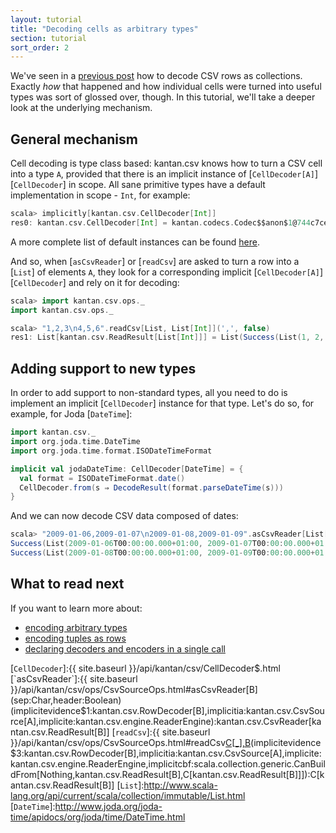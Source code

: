```yaml
---
layout: tutorial
title: "Decoding cells as arbitrary types"
section: tutorial
sort_order: 2
---
```

We've seen in a [previous post](rows_as_collections.html) how to decode CSV rows as collections. Exactly *how* that
happened and how individual cells were turned into useful types was sort of glossed over, though. In this tutorial,
we'll take a deeper look at the underlying mechanism.

## General mechanism

Cell decoding is type class based: kantan.csv knows how to turn a CSV cell into a type `A`, provided that there is an
implicit instance of [`CellDecoder[A]`][`CellDecoder`] in scope. All sane primitive types have a default implementation
in scope - `Int`, for example:

```scala
scala> implicitly[kantan.csv.CellDecoder[Int]]
res0: kantan.csv.CellDecoder[Int] = kantan.codecs.Codec$$anon$1@744c7ce0
```

A more complete list of default instances can be found [here](default_instances.html).

And so, when [`asCsvReader`] or [`readCsv`] are asked to turn a row into a [`List`] of elements `A`, they look for a
corresponding implicit [`CellDecoder[A]`][`CellDecoder`] and rely on it for decoding:

```scala
scala> import kantan.csv.ops._
import kantan.csv.ops._

scala> "1,2,3\n4,5,6".readCsv[List, List[Int]](',', false)
res1: List[kantan.csv.ReadResult[List[Int]]] = List(Success(List(1, 2, 3)), Success(List(4, 5, 6)))
```

## Adding support to new types

In order to add support to non-standard types, all you need to do is implement an implicit [`CellDecoder`] instance for
that type. Let's do so, for example, for Joda [`DateTime`]:

```scala
import kantan.csv._
import org.joda.time.DateTime
import org.joda.time.format.ISODateTimeFormat

implicit val jodaDateTime: CellDecoder[DateTime] = {
  val format = ISODateTimeFormat.date()
  CellDecoder.from(s ⇒ DecodeResult(format.parseDateTime(s)))
}
```

And we can now decode CSV data composed of dates:

```scala
scala> "2009-01-06,2009-01-07\n2009-01-08,2009-01-09".asCsvReader[List[DateTime]](',', false).foreach(println _)
Success(List(2009-01-06T00:00:00.000+01:00, 2009-01-07T00:00:00.000+01:00))
Success(List(2009-01-08T00:00:00.000+01:00, 2009-01-09T00:00:00.000+01:00))
```

## What to read next
If you want to learn more about:

* [encoding arbitrary types](arbitrary_types_as_cells.html)
* [encoding tuples as rows](tuples_as_rows.html)
* [declaring decoders and encoders in a single call](codecs.html)

[`CellDecoder`]:{{ site.baseurl }}/api/kantan/csv/CellDecoder$.html
[`asCsvReader`]:{{ site.baseurl }}/api/kantan/csv/ops/CsvSourceOps.html#asCsvReader[B](sep:Char,header:Boolean)(implicitevidence$1:kantan.csv.RowDecoder[B],implicitia:kantan.csv.CsvSource[A],implicite:kantan.csv.engine.ReaderEngine):kantan.csv.CsvReader[kantan.csv.ReadResult[B]]
[`readCsv`]:{{ site.baseurl }}/api/kantan/csv/ops/CsvSourceOps.html#readCsv[C[_],B](sep:Char,header:Boolean)(implicitevidence$3:kantan.csv.RowDecoder[B],implicitia:kantan.csv.CsvSource[A],implicite:kantan.csv.engine.ReaderEngine,implicitcbf:scala.collection.generic.CanBuildFrom[Nothing,kantan.csv.ReadResult[B],C[kantan.csv.ReadResult[B]]]):C[kantan.csv.ReadResult[B]]
[`List`]:http://www.scala-lang.org/api/current/scala/collection/immutable/List.html
[`DateTime`]:http://www.joda.org/joda-time/apidocs/org/joda/time/DateTime.html
